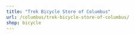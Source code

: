 ```yaml
---
title: "Trek Bicycle Store of Columbus"
url: /columbus/trek-bicycle-store-of-columbus/
shop: bicycle
---
```

